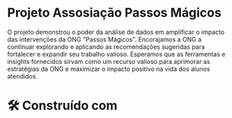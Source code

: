 # Projeto Assosiação Passos Mágicos

O projeto demonstrou o poder da análise de dados em amplificar o impacto das intervenções da ONG "Passos Mágicos". Encorajamos a ONG a continuar explorando e aplicando as recomendações sugeridas para fortalecer e expandir seu trabalho valioso. Esperamos que as ferramentas e insights fornecidos sirvam como um recurso valioso para aprimorar as estratégias da ONG e maximizar o impacto positivo na vida dos alunos atendidos.

<h1>🛠️ Construído com</h1>
